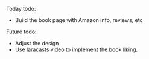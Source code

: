 Today todo:

- Build the book page with Amazon info, reviews, etc

Future todo:
- Adjust the design
- Use laracasts video to implement the book liking.
